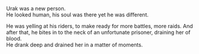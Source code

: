 Urak was a new person.  
He looked human, his soul was there yet he was different.

He was yelling at his riders, to make ready for more battles, more raids. And after that, he bites in to the neck of an unfortunate prisoner, draining her of blood.  
He drank deep and drained her in a matter of moments.